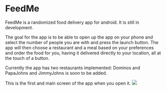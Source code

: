 # FeedMe
FeedMe is a randomized food delivery app for android. It is still in development. 

The goal for the app is to be able to open up the app on your phone and select the number of people you are with and press the launch button. The app will then choose a restaurant and a meal based on your preferences and order the food for you, having it delivered directly to your location, all at the touch of a button. 

Currently the app has two restaurants implemented: Dominos and PapaJohns and JimmyJohns is soon to be added.

This is the first and main screen of the app when you open it.
![](displayImages/main.png)
